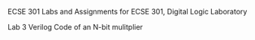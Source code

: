 ECSE 301
Labs and Assignments for ECSE 301, Digital Logic Laboratory

Lab 3
Verilog Code of an N-bit mulitplier
